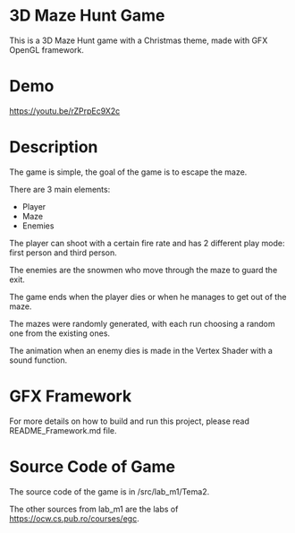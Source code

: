 # 3D Maze Hunt Game

This is a 3D Maze Hunt game with a Christmas theme, made with GFX OpenGL framework.

# Demo

https://youtu.be/rZPrpEc9X2c

# Description

The game is simple, the goal of the game is to escape the maze.

There are 3 main elements:

-   Player
-   Maze
-   Enemies

The player can shoot with a certain fire rate and has 2 different play mode: first person and third person.

The enemies are the snowmen who move through the maze to guard the exit.

The game ends when the player dies or when he manages to get out of the maze.

The mazes were randomly generated, with each run choosing a random one from the existing ones.

The animation when an enemy dies is made in the Vertex Shader with a sound function.

# GFX Framework

For more details on how to build and run this project, please read README_Framework.md file.

# Source Code of Game

The source code of the game is in /src/lab_m1/Tema2.

The other sources from lab_m1 are the labs of https://ocw.cs.pub.ro/courses/egc.
